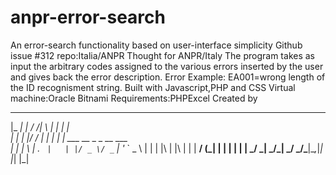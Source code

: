 # anpr-error-search
An error-search functionality based on user-interface simplicity 
Github issue #312 repo:Italia/ANPR
Thought for ANPR/Italy 
The program takes as input the arbitrary codes assigned to the various errors inserted by the user and gives back the error description.
Error Example: EA001=wrong length of the ID recognisment string.
Built with Javascript,PHP and CSS
Virtual machine:Oracle Bitnami
Requirements:PHPExcel
Created by
 _____ _   __ _   _   _____                    
|_   _| | / /| \ | | |_   _|                   
  | | | |/ / |  \| |   | | ___  __ _ _ __ ___  
  | | |    \ | . ` |   | |/ _ \/ _` | '_ ` _ \ 
  | | | |\  \| |\  |   | |  __/ (_| | | | | | |
  \_/ \_| \_/\_| \_/   \_/\___|\__,_|_| |_| |_|
                                               
                                               